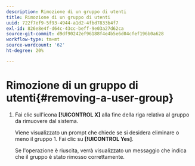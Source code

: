 ```yaml
---
description: Rimozione di un gruppo di utenti
title: Rimozione di un gruppo di utenti
uuid: 722f7ef9-5f93-4944-a1d2-4fbd7833b4f7
exl-id: 826e8e4f-d64c-43cc-beff-9e03a27d62ca
source-git-commit: d9df90242ef96188f4e4b5e6d04cfef196b0a628
workflow-type: tm+mt
source-wordcount: '62'
ht-degree: 20%

---
```


# Rimozione di un gruppo di utenti{#removing-a-user-group}

1. Fai clic sull&#39;icona **[!UICONTROL X]** alla fine della riga relativa al gruppo da rimuovere dal sistema.

   Viene visualizzato un prompt che chiede se si desidera eliminare o meno il gruppo 1. Fai clic su **[!UICONTROL Yes]**.

   Se l&#39;operazione è riuscita, verrà visualizzato un messaggio che indica che il gruppo è stato rimosso correttamente.
